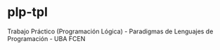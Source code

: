 plp-tpl
=======

Trabajo Práctico (Programación Lógica) - Paradigmas de Lenguajes de Programación - UBA FCEN
